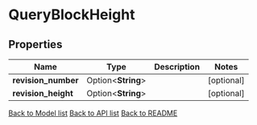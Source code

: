 # QueryBlockHeight

## Properties

Name | Type | Description | Notes
------------ | ------------- | ------------- | -------------
**revision_number** | Option<**String**> |  | [optional]
**revision_height** | Option<**String**> |  | [optional]

[Back to Model list](../README.md#documentation-for-models) [Back to API list](../README.md#documentation-for-api-endpoints) [Back to README](../README.md)


